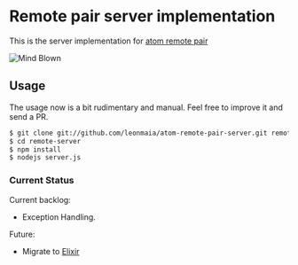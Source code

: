 # Remote pair server implementation

This is the server implementation for [atom remote pair](https://github.com/luizfilho/atom-remote-pair/)

![Mind Blown](https://raw.github.com/leonmaia/atom-remote-pair-server/master/doc/mind-blown.gif)

## Usage

The usage now is a bit rudimentary and manual. Feel free to improve it and send a PR.

```bash
$ git clone git://github.com/leonmaia/atom-remote-pair-server.git remote-server
$ cd remote-server
$ npm install
$ nodejs server.js
```

### Current Status
Current backlog:
  - Exception Handling.

Future:
  - Migrate to [Elixir](http://elixir-lang.org)



